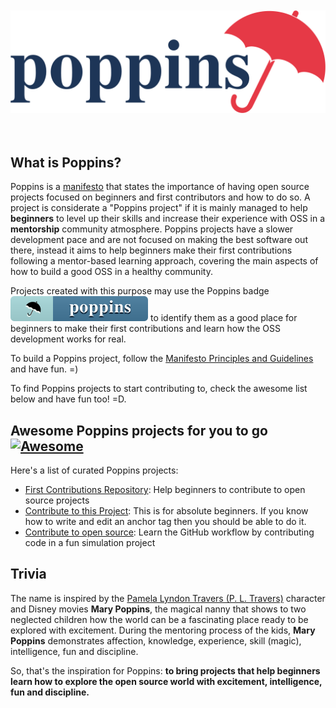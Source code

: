 <div align="center">
  <br />
    <br />
  <img src="logo-poppins-horizontal.svg" alt="Poppins">
</div>
<br />
<br />

## What is Poppins?

Poppins is a [manifesto](MANIFESTO.md) that states the importance of having open source projects focused on beginners and first contributors and how to do so. A project is considerate a "Poppins project" if it is mainly managed to help **beginners** to level up their skills and increase their experience with OSS in a **mentorship** community atmosphere. Poppins projects have a slower development pace and are not focused on making the best software out there, instead it aims to help beginners make their first contributions following a mentor-based learning approach, covering the main aspects of how to build a good OSS in a healthy community.

Projects created with this purpose may use the Poppins badge <img src="badge-poppins.svg" alt="Poppins"> to identify them as a good place for beginners to make their first contributions and learn how the OSS development works for real.

To build a Poppins project, follow the [Manifesto Principles and Guidelines](MANIFESTO.md) and have fun. =)

To find Poppins projects to start contributing to, check the awesome list below and have fun too! =D.

## Awesome Poppins projects for you to go   [![Awesome](https://camo.githubusercontent.com/1997c7e760b163a61aba3a2c98f21be8c524be29/68747470733a2f2f617765736f6d652e72652f62616467652e737667)](https://github.com/sindresorhus/awesome)

Here's a list of curated Poppins projects:
- [First Contributions Repository](https://github.com/firstcontributions/first-contributions): Help beginners to contribute to open source projects
- [Contribute to this Project](https://github.com/Syknapse/Contribute-To-This-Project): This is for absolute beginners. If you know how to write and edit an anchor tag <a href="" target=""></a> then you should be able to do it.
- [Contribute to open source](https://github.com/danthareja/contribute-to-open-source):
Learn the GitHub workflow by contributing code in a fun simulation project

## Trivia

The name is inspired by the [Pamela Lyndon Travers (P. L. Travers)](https://en.wikipedia.org/wiki/P._L._Travers) character and Disney movies **Mary Poppins**, the magical nanny that shows to two neglected children how the world can be a fascinating place ready to be explored with excitement. During the mentoring process of the kids, **Mary Poppins** demonstrates affection, knowledge, experience, skill (magic), intelligence, fun and discipline. 

So, that's the inspiration for Poppins: **to bring projects that help beginners learn how to explore the open source world with excitement, intelligence, fun and discipline.**


